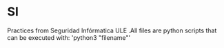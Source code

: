 # SI
Practices from Seguridad Infórmatica ULE .All files are python scripts that can be executed with: 'python3 "filename"'
